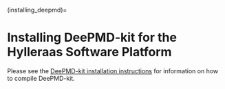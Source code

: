 (installing_deepmd)=
# Installing DeePMD-kit for the Hylleraas Software Platform
Please see the [DeePMD-kit installation instructions](https://docs.deepmodeling.com/projects/deepmd/en/master/install/index.html) for information on how to compile DeePMD-kit.
